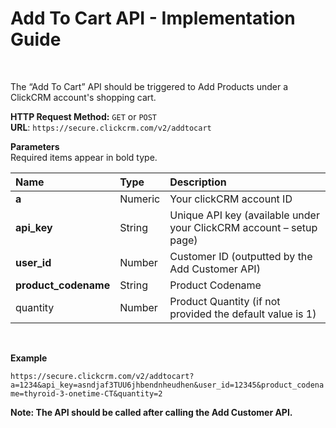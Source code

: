 <h1>Add To Cart API - Implementation Guide</h1><br>
<p>The “Add To Cart” API should be triggered to Add Products under a ClickCRM account's shopping cart.</p>
<p><strong>HTTP Request Method:</strong> <code>GET</code> or <code>POST</code><br>
<strong>URL</strong>: <code>https://secure.clickcrm.com/v2/addtocart</code><br></p>
<p><strong>Parameters</strong><br>
Required items appear in bold type.</p>
<table>
<thead>
<tr>
<th align="left">Name</th>
<th align="left">Type</th>
<th align="left">Description</th>
</tr>
</thead>
<tbody>
<tr>
<td align="left"><strong>a<strong></td>
<td align="left">Numeric</td>
<td align="left">Your clickCRM account ID</td>
</tr>
<tr>
<td align="left"><strong>api_key</strong></td>
<td align="left">String</td>
<td align="left">Unique API key (available under your ClickCRM account – setup page)</td>
</tr>
<tr>
<td align="left"><strong>user_id</strong></td>
<td align="left">Number</td>
<td align="left">Customer ID (outputted by the Add Customer API)</td>
</tr>
<tr>
<td align="left"><strong>product_codename</strong></td>
<td align="left">String</td>
<td align="left">Product Codename</td>
</tr>
<tr>
<td align="left">quantity</td>
<td align="left">Number</td>
<td align="left">Product Quantity (if not provided the default value is 1)</td>
</tr>
</tbody>
</table>
<br>
<p><strong>Example</strong></p>
<p><code>https://secure.clickcrm.com/v2/addtocart?a=1234&api_key=asndjaf3TUU6jhbendnheudhen&user_id=12345&product_codename=thyroid-3-onetime-CT&quantity=2</code><br>
  
<p><b>Note: The API should be called after calling the Add Customer API.
